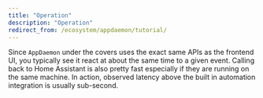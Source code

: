 ```yaml
---
title: "Operation"
description: "Operation"
redirect_from: /ecosystem/appdaemon/tutorial/
---
```


Since `AppDaemon` under the covers uses the exact same APIs as the frontend UI, you typically see it react at about the same time to a given event. Calling back to Home Assistant is also pretty fast especially if they are running on the same machine. In action, observed latency above the built in automation integration is usually sub-second.
